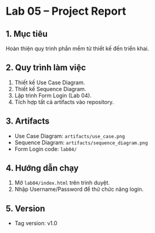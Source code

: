 # Lab 05 – Project Report

## 1. Mục tiêu
Hoàn thiện quy trình phần mềm từ thiết kế đến triển khai.

## 2. Quy trình làm việc
1. Thiết kế Use Case Diagram.
2. Thiết kế Sequence Diagram.
3. Lập trình Form Login (Lab 04).
4. Tích hợp tất cả artifacts vào repository.

## 3. Artifacts
- Use Case Diagram: `artifacts/use_case.png`
- Sequence Diagram: `artifacts/sequence_diagram.png`
- Form Login code: `lab04/`

## 4. Hướng dẫn chạy
1. Mở `lab04/index.html` trên trình duyệt.
2. Nhập Username/Password để thử chức năng login.

## 5. Version
- Tag version: v1.0
